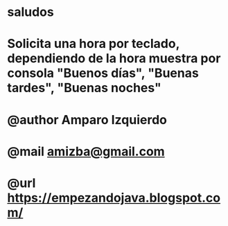 # saludos
# Solicita una hora por teclado, dependiendo de la hora muestra por consola "Buenos días", "Buenas tardes", "Buenas noches"
# @author Amparo Izquierdo
# @mail   amizba@gmail.com
# @url    https://empezandojava.blogspot.com/
